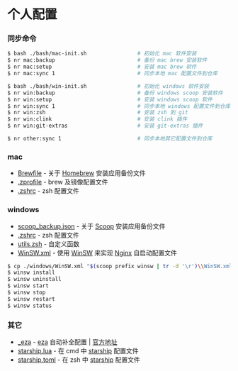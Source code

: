 # 个人配置

### 同步命令
```sh
$ bash ./bash/mac-init.sh                # 初始化 mac 软件安装
$ nr mac:backup                          # 备份 mac brew 安装软件
$ nr mac:setup                           # 安装 mac brew 软件
$ nr mac:sync 1                          # 同步本地 mac 配置文件到仓库

$ bash ./bash/win-init.sh                # 初始化 windows 软件安装
$ nr win:backup                          # 备份 windows scoop 安装软件
$ nr win:setup                           # 安装 windows scoop 软件
$ nr win:sync 1                          # 同步本地 windows 配置文件到仓库
$ nr win:zsh                             # 安装 zsh 到 git
$ nr win:clink                           # 安装 clink 插件
$ nr win:git-extras                      # 安装 git-extras 插件

$ nr other:sync 1                        # 同步本地其它配置文件到仓库
```

### mac
- [Brewfile](./mac/Brewfile) - 关于 [Homebrew](https://brew.sh/) 安装应用备份文件
- [.zprofile](./mac/.zprofile) - brew 及镜像配置文件
- [.zshrc](./mac/.zshrc) - zsh 配置文件

### windows
- [scoop_backup.json](./windows/scoop_backup.json) - 关于 [Scoop](https://scoop.sh/) 安装应用备份文件
- [.zshrc](./windows/.zshrc) - zsh 配置文件
- [utils.zsh](./windows/utils.zsh) - 自定义函数
- [WinSW.xml](./windows/WinSW.xml) - 使用 [WinSW](https://github.com/winsw/winsw/) 来实现 [Nginx](https://nginx.org/) 自启动配置文件
```sh
$ cp ./windows/WinSW.xml "$(scoop prefix winsw | tr -d '\r')\\WinSW.xml"
$ winsw install
$ winsw uninstall
$ winsw start
$ winsw stop
$ winsw restart
$ winsw status
```

### 其它
- [_eza](./other/_eza) - [eza](https://eza.rocks/) 自动补全配置 | [官方地址](https://github.com/eza-community/eza/tree/main/completions/zsh)
- [starship.lua](./other/starship.lua) - 在 cmd 中 [starship](https://starship.rs/) 配置文件
- [starship.toml](./other/starship.toml) - 在 zsh 中 [starship](https://starship.rs/) 配置文件

